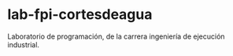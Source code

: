 # lab-fpi-cortesdeagua
Laboratorio de programación, de la carrera ingeniería de ejecución industrial.
